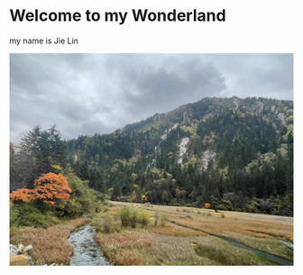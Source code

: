 # Welcome to my Wonderland

my name is Jie Lin

![image](https://raw.githubusercontent.com/Jaye93/GTB-2022-LINJIE/main/autumn.jpg)


